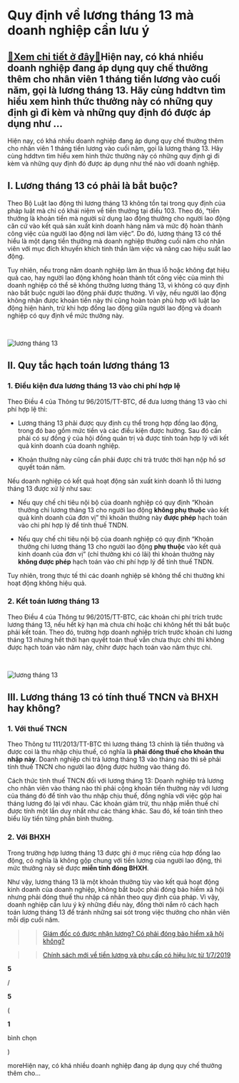 Quy định về lương tháng 13 mà doanh nghiệp cần lưu ý
====================================================

[:gift:Xem chi tiết ở đây:gift:](https://hddtvn.com/quy-dinh-ve-luong-thang-13-ma-doanh-nghiep-can-luu-y/)Hiện nay, có khá nhiều doanh nghiệp đang áp dụng quy chế thưởng thêm cho nhân viên 1 tháng tiền lương vào cuối năm, gọi là lương tháng 13. Hãy cùng hddtvn tìm hiểu xem hình thức thưởng này có những quy định gì đi kèm và những quy định đó được áp dụng như …
----------------------------------------------------------------------------------------------------------------------------------------------------------------------------------------------------------------------------------------------------------------

Hiện nay, có khá nhiều doanh nghiệp đang áp dụng quy chế thưởng thêm cho nhân viên 1 tháng tiền lương vào cuối năm, gọi là lương tháng 13. Hãy cùng hddtvn tìm hiểu xem hình thức thưởng này có những quy định gì đi kèm và những quy định đó được áp dụng như thế nào với doanh nghiệp.


I. Lương tháng 13 có phải là bắt buộc?
--------------------------------------


Theo Bộ Luật lao động thì lương tháng 13 không tồn tại trong quy định của pháp luật mà chỉ có khái niệm về tiền thưởng tại điều 103. Theo đó, “tiền thưởng là khoản tiền mà người sử dụng lao động thưởng cho người lao động căn cứ vào kết quả sản xuất kinh doanh hàng năm và mức độ hoàn thành công việc của người lao động nơi làm việc”. Do đó, lương tháng 13 có thể hiểu là một dạng tiền thưởng mà doanh nghiệp thưởng cuối năm cho nhân viên với mục đích khuyến khích tinh thần làm việc và nâng cao hiệu suất lao động.


Tuy nhiên, nếu trong năm doanh nghiệp làm ăn thua lỗ hoặc không đạt hiệu quả cao, hay người lao động không hoàn thành tốt công việc của mình thì doanh nghiệp có thể sẽ không thưởng lương tháng 13, vì không có quy định nào bắt buộc người lao động phải được thưởng. Vì vậy, nếu người lao động không nhận được khoản tiền này thì cũng hoàn toàn phù hợp với luật lao động hiện hành, trừ khi hợp đồng lao động giữa người lao động và doanh nghiệp có quy định về mức thưởng này.


 


![lương tháng 13](https://hddtvn.com/wp-content/uploads/2021/01/Salary-820.jpg "lương tháng 13")


II. Quy tắc hạch toán lương tháng 13
------------------------------------


### 1. Điều kiện đưa lương tháng 13 vào chi phí hợp lệ


Theo Điều 4 của Thông tư 96/2015/TT-BTC, để đưa lương tháng 13 vào chi phí hợp lệ thì:




* Lương tháng 13 phải được quy định cụ thể trong hợp đồng lao động, trong đó bao gồm mức tiền và các điều kiện được hưởng. Sau đó cần phải có sự đồng ý của hội đồng quản trị và được tính toán hợp lý với kết quả kinh doanh của doanh nghiệp.

* Khoản thưởng này cũng cần phải được chi trả trước thời hạn nộp hồ sơ quyết toán năm.



Nếu doanh nghiệp có kết quả hoạt động sản xuất kinh doanh lỗ thì lương tháng 13 được xử lý như sau:




* Nếu quy chế chi tiêu nội bộ của doanh nghiệp có quy định “Khoản thưởng chi lương tháng 13 cho người lao động **không phụ thuộc** vào kết quả kinh doanh của đơn vị” thì khoản thưởng này **được phép** hạch toán vào chi phí hợp lý để tính thuế TNDN.

* Nếu quy chế chi tiêu nội bộ của doanh nghiệp có quy định “Khoản thưởng chi lương tháng 13 cho người lao động **phụ thuộc** vào kết quả kinh doanh của đơn vị” (chỉ thưởng khi có lãi) thì khoản thưởng này **không được phép** hạch toán vào chi phí hợp lý để tính thuế TNDN.



Tuy nhiên, trong thực tế thì các doanh nghiệp sẽ không thể chi thưởng khi hoạt động không hiệu quả.


### 2. Kết toán lương tháng 13


Theo Điều 4 của Thông tư 96/2015/TT-BTC, các khoản chi phí trích trước lương tháng 13, nếu hết kỳ hạn mà chưa chi hoặc chi không hết thì bắt buộc phải kết toán. Theo đó, trường hợp doanh nghiệp trích trước khoản chi lương tháng 13 nhưng hết thời hạn quyết toán thuế vẫn chưa thực chhi thì không được hạch toán vào năm này, chihr được hạch toán vào năm thực chi.


 


![lương tháng 13](https://hddtvn.com/wp-content/uploads/2021/01/salary.jpg "lương tháng 13")


III. Lương tháng 13 có tính thuế TNCN và BHXH hay không?
--------------------------------------------------------


### 1. Với thuế TNCN


Theo Thông tư 111/2013/TT-BTC thì lương tháng 13 chính là tiền thưởng và được coi là thu nhập chịu thuế, có nghĩa là **phải đóng thuế cho khoản thu nhập này**. Doanh nghiệp chi trả lương tháng 13 vào tháng nào thì sẽ phải tính thuế TNCN cho người lao động được hưởng vào tháng đó.


Cách thức tính thuế TNCN đối với lương tháng 13: Doanh nghiệp trả lương cho nhân viên vào tháng nào thì phải cộng khoản tiền thưởng này với lương của tháng đó để tính vào thu nhập chịu thuế, đồng nghĩa với việc gộp hai tháng lương đó lại với nhau. Các khoản giảm trừ, thu nhập miễn thuế chỉ được tính một lần duy nhất như các tháng khác. Sau đó, kế toán tính theo biểu lũy tiến từng phần bình thường.


### 2. Với BHXH


Trong trường hợp lương tháng 13 được ghi ở mục riêng của hợp đồng lao động, có nghĩa là không gộp chung với tiền lương của người lao động, thì mức thưởng này sẽ được **miễn tính đóng BHXH**.


Như vậy, lương tháng 13 là một khoản thưởng tùy vào kết quả hoạt động kinh doanh của doanh nghiệp, không bắt buộc phải đóng bảo hiểm xã hội nhưng phải đóng thuế thu nhập cá nhân theo quy định của pháp. Vì vậy, doanh nghiệp cần lưu ý kỹ những điều này, đồng thời nắm rõ cách hạch toán lương tháng 13 để tránh những sai sót trong việc thưởng cho nhân viên mỗi dịp cuối năm.


>> [Giám đốc có được nhận lương? Có phải đóng bảo hiểm xã hội không?](#)


>> [Chính sách mới về tiền lương và phụ cấp có hiệu lực từ 1/7/2019](#)








































**5**  

/  

**5**  

(  

**1**  

  

 bình chọn   

)


moreHiện nay, có khá nhiều doanh nghiệp đang áp dụng quy chế thưởng thêm cho…

